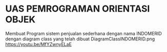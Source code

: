 # UAS PEMROGRAMAN ORIENTASI OBJEK

Membuat Program sistem penjualan sederhana dengan nama INDOMERID dengan diagram class yang telah dibuat DiagramClassINDOMERID.png
https://youtu.be/MfYZwnyELaE
